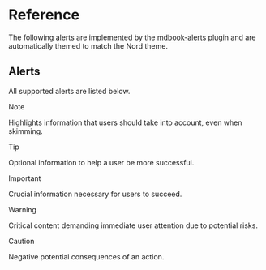 # Reference

The following alerts are implemented by the
[mdbook-alerts](https://github.com/lambdalisue/rs-mdbook-alerts) plugin and are
automatically themed to match the Nord theme.

## Alerts

All supported alerts are listed below.

> [!NOTE]  
> Highlights information that users should take into account, even when skimming.

> [!TIP]
> Optional information to help a user be more successful.

> [!IMPORTANT]  
> Crucial information necessary for users to succeed.

> [!WARNING]  
> Critical content demanding immediate user attention due to potential risks.

> [!CAUTION]
> Negative potential consequences of an action.
